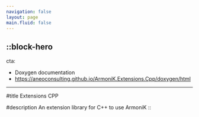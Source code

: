 ```yaml
---
navigation: false
layout: page
main.fluid: false
---
```


::block-hero
---
cta:
  - Doxygen documentation
  - https://aneoconsulting.github.io/ArmoniK.Extensions.Cpp/doxygen/html
---

#title
Extensions CPP

#description
An extension library for C++ to use ArmoniK
::
